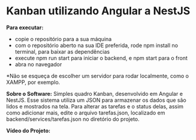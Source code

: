 Kanban utilizando Angular a NestJS
===========================================
**Para executar:**
- copie o repositório para a sua máquina
- com o repositório aberto na sua IDE preferida, rode npm install no terminal, para baixar as dependências
- execute npm run start para iniciar o backend, e npm start para o front
- abra no navegador
  
*Não se esqueça de escolher um servidor para rodar localmente, como o XAMPP, por exemplo.

**Sobre o Software:**
Simples quadro Kanban, desenvolvido em Angular e NestJS. 
Esse sistema utiliza um JSON para armazenar os dados que são lidos e mostrados na tela. 
Para alterar as tarefas e o status delas, assim como adicionar mais, edite o arquivo tarefas.json, localizado em backend/services/tarefas.json no diretório do projeto.
  
**Vídeo do Projeto:**

